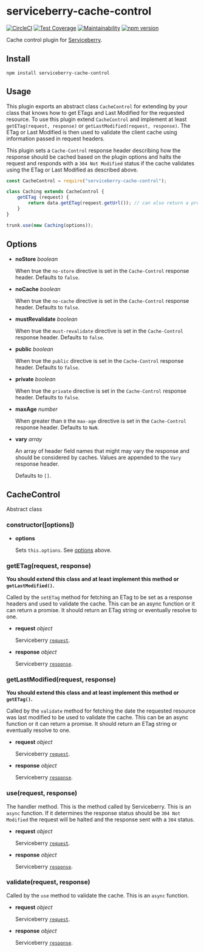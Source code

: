 serviceberry-cache-control
==========================

[![CircleCI](https://circleci.com/gh/bob-gray/serviceberry-cache-control.svg?style=svg)](https://circleci.com/gh/bob-gray/serviceberry-cache-control)
[![Test Coverage](https://api.codeclimate.com/v1/badges/7f550210acb7451260cd/test_coverage)](https://codeclimate.com/github/bob-gray/serviceberry-cache-control/test_coverage)
[![Maintainability](https://api.codeclimate.com/v1/badges/7f550210acb7451260cd/maintainability)](https://codeclimate.com/github/bob-gray/serviceberry-cache-control/maintainability)
[![npm version](https://badge.fury.io/js/serviceberry-cache-control.svg)](https://badge.fury.io/js/serviceberry-cache-control)

Cache control plugin for [Serviceberry](https://serviceberry.js.org).

Install
-------

```shell-script
npm install serviceberry-cache-control
```

Usage
-----

This plugin exports an abstract class `CacheControl` for extending by your
class that knows how to get ETags and Last Modified for the requested resource.
To use this plugin extend `CacheControl` and implement at least `getETag(request, response)`
or `getLastModified(request, response)`. The ETag or Last Modified is then used
to validate the client cache using information passed in request headers.

This plugin sets a `Cache-Control` response header describing how the response
should be cached based on the plugin options and halts the request and responds
with a `304 Not Modified` status if the cache validates using the ETag or Last
Modified as described above.

```js
const CacheControl = require("serviceberry-cache-control");

class Caching extends CacheControl {
	getETag (request) {
		return data.getETag(request.getUrl()); // can also return a promise or use async/await
	}
}

trunk.use(new Caching(options));
```

Options
-------

  - **noStore** *boolean*

    When true the `no-store` directive is set in the `Cache-Control` response header.
	Defaults to `false`.

  - **noCache** *boolean*

	When true the `no-cache` directive is set in the `Cache-Control` response header.
	Defaults to `false`.

  - **mustRevalidate** *boolean*

  	When true the `must-revalidate` directive is set in the `Cache-Control` response header.
  	Defaults to `false`.

  - **public** *boolean*

  	When true the `public` directive is set in the `Cache-Control` response header.
  	Defaults to `false`.

  - **private** *boolean*

  	When true the `private` directive is set in the `Cache-Control` response header.
  	Defaults to `false`.

  - **maxAge** *number*

  	When greater than `0` the `max-age` directive is set in the `Cache-Control` response header.
  	Defaults to `NaN`.

  - **vary** *array*

  	An array of header field names that might may vary the response and should be
	considered by caches. Values are appended to the `Vary` response header.

  	Defaults to `[]`.

CacheControl
------------
Abstract class

### constructor([options])

  - **options**

    Sets `this.options`. See [options](#options) above.

### getETag(request, response)

**You should extend this class and at least implement this method or `getLastModified()`.**

Called by the `setETag` method for fetching an ETag to be set as a response headers
and used to validate the cache. This can be an async function or it can return a promise.
It should return an ETag string or eventually resolve to one.

  - **request** *object*

    Serviceberry [`request`](https://serviceberry.js.org/docs/request.html).

  - **response** *object*

    Serviceberry [`response`](https://serviceberry.js.org/docs/response.html).

### getLastModified(request, response)

**You should extend this class and at least implement this method or `getETag()`.**

Called by the `validate` method for fetching the date the requested resource
was last modified to be used to validate the cache. This can be an async function
or it can return a promise. It should return an ETag string or eventually resolve to one.

  - **request** *object*

    Serviceberry [`request`](https://serviceberry.js.org/docs/request.html).

  - **response** *object*

    Serviceberry [`response`](https://serviceberry.js.org/docs/response.html).

### use(request, response)

The handler method. This is the method called by Serviceberry. This is an `async` function.
If it determines the response status should be `304 Not Modified` the request will be
halted and the response sent with a `304` status.

  - **request** *object*

    Serviceberry [`request`](https://serviceberry.js.org/docs/request.html).

  - **response** *object*

    Serviceberry [`response`](https://serviceberry.js.org/docs/response.html).

### validate(request, response)

Called by the `use` method to validate the cache. This is an `async` function.

  - **request** *object*

    Serviceberry [`request`](https://serviceberry.js.org/docs/request.html).

  - **response** *object*

    Serviceberry [`response`](https://serviceberry.js.org/docs/response.html).
